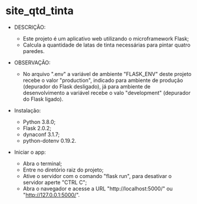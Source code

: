 # site_qtd_tinta

- DESCRIÇÃO:
    - Este projeto é um aplicativo web utilizando o microframework Flask;
    - Calcula a quantidade de latas de tinta necessárias para pintar quatro paredes.

- OBSERVAÇÃO:
    - No arquivo ".env" a variável de ambiente "FLASK_ENV" deste projeto recebe o valor "production", indicado para ambiente de produção (depurador do Flask desligado), já para ambiente de desenvolvimento a variável recebe o valo "development" (depurador do Flask ligado).

- Instalação:
    - Python 3.8.0;
    - Flask 2.0.2;
    - dynaconf 3.1.7;
    - python-dotenv 0.19.2.

- Iniciar o app:
    - Abra o terminal;
    - Entre no diretório raiz do projeto;
    - Ative o servidor com o comando "flask run", para desativar o servidor aperte "CTRL C";
    - Abra o navegador e acesse a URL "http://localhost:5000/" ou "http://127.0.0.1:5000/".